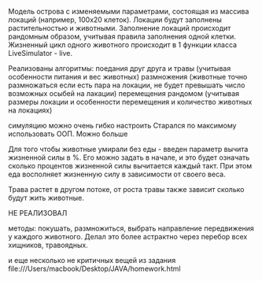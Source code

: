 Модель острова с изменяемыми параметрами, состоящая из массива локаций (например, 100х20 клеток).
Локации будут заполнены растительностью и животными.
Заполнение локаций происходит рандомным образом, учитывая правила заполнения одной клетки.
Жизненный цикл одного животного происходит в 1 функции класса LiveSimulator - live.

Реализованы алгоритмы:
поедания друг друга и травы (учитывая особенности питания и вес животных)
размножения (животные точно размножаться если есть пара на локации, не будет превышать число возможных осыбей на лакации)
перемещения рандомом (учитывая размеры локации и особенности перемещения и количество животных на локациях)

симуляцию можно очень гибко настроить 
Старался по максимому использовать ООП. Можно больше

Для того чтобы животные умирали без еды - введен параметр вычита жизненной силы в %. Его можно задать в начале, и это будет означать сколько процентов жизненной силы вычитается каждый такт. 
При этом еда восполняет жизненную силу в зависимости от своего веса.

Трава растет в другом потоке, от роста травы также зависит сколько будут жить животные.


НЕ РЕАЛИЗОВАЛ

методы: покушать, размножиться, выбрать направление передвижения у каждого животного. 
Делал это более астрактно через перебор всех хищников, травоядных.

и еще несколько не критичных вещей из задания file:///Users/macbook/Desktop/JAVA/homework.html

